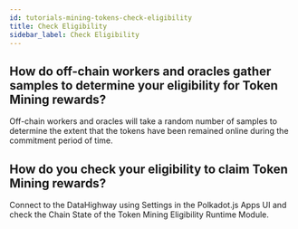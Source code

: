 ```yaml
---
id: tutorials-mining-tokens-check-eligibility
title: Check Eligibility
sidebar_label: Check Eligibility
---
```


## How do off-chain workers and oracles gather samples to determine your eligibility for Token Mining rewards?

Off-chain workers and oracles will take a random number of samples to determine the extent that the tokens have been remained online during the commitment period of time.

## How do you check your eligibility to claim Token Mining rewards?

Connect to the DataHighway using Settings in the Polkadot.js Apps UI and check the Chain State of the Token Mining Eligibility Runtime Module.
